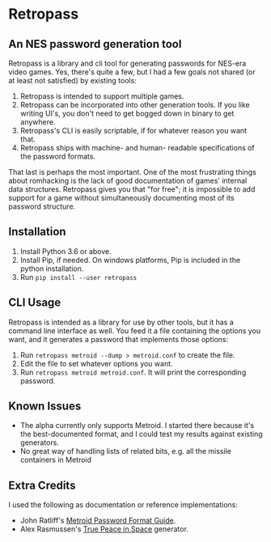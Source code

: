 # Retropass

## An NES password generation tool

Retropass is a library and cli tool for generating passwords for NES-era
video games. Yes, there's quite a few, but I had a few goals not shared
(or at least not satisfied) by existing tools:

1. Retropass is intended to support multiple games.
2. Retropass can be incorporated into other generation tools. If you
   like writing UI's, you don't need to get bogged down in binary to get
   anywhere.
3. Retropass's CLI is easily scriptable, if for whatever reason you want
   that.
4. Retropass ships with machine- and human- readable specifications of
   the password formats.

That last is perhaps the most important. One of the most frustrating
things about romhacking is the lack of good documentation of games'
internal data structures. Retropass gives you that "for free"; it is
impossible to add support for a game without simultaneously documenting
most of its password structure.

## Installation

1. Install Python 3.6 or above.
2. Install Pip, if needed. On windows platforms, Pip is included in the
   python installation.
3. Run `pip install --user retropass`

## CLI Usage

Retropass is intended as a library for use by other tools, but it has a
command line interface as well. You feed it a file containing the
options you want, and it generates a password that implements those
options:

1. Run `retropass metroid --dump > metroid.conf` to create the file.
2. Edit the file to set whatever options you want.
3. Run `retropass metroid metroid.conf`. It will print the corresponding
   password.

## Known Issues

* The alpha currently only supports Metroid. I started there because
  it's the best-documented format, and I could test my results against
  existing generators.
* No great way of handling lists of related bits, e.g. all the missile
  containers in Metroid

## Extra Credits

I used the following as documentation or reference implementations:

* John Ratliff's [Metroid Password Format Guide][mpfg].
* Alex Rasmussen's [True Peace in Space][tpis] generator.

[mpfg]: http://games.technoplaza.net/mpg/password.txt
[tpis]: https://www.truepeacein.space
